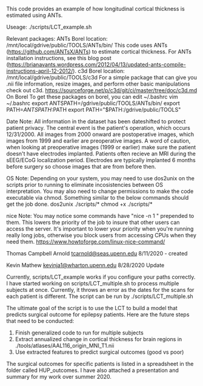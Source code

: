 This code provides an example of how longitudinal cortical thickness is estimated using ANTs.

Useage:
./scripts/LCT_example.sh

Relevant packages:
	ANTs
		Borel location: /mnt/local/gdrive/public/TOOLS/ANTs/bin/
		This code uses ANTs (https://github.com/ANTsX/ANTs) to estimate cortical thickness. For ANTs installation instructions, see this blog post (https://brianavants.wordpress.com/2012/04/13/updated-ants-compile-instructions-april-12-2012/).
	c3d
		Borel location: /mnt/local/gdrive/public/TOOLS/c3d
		For a simple package that can give you .nii file information, resize images, and perform other basic manipulations check out c3d.
		https://sourceforge.net/p/c3d/git/ci/master/tree/doc/c3d.md
	On Borel
		To get these packages on borel, you can edit ~/.bashrc
		vim ~/.bashrc
		export ANTSPATH=/gdrive/public/TOOLS/ANTs/bin/
		export PATH=${ANTSPATH}:$PATH
		export PATH="$PATH:/gdrive/public/TOOLS"

Date Note:
All information in the dataset has been dateshifted to protect patient privacy. The central event is the patient's operation, which occurs 12/31/2000. All images from 2000 onward are postoperative images, which images from 1999 and earlier are preoperative images. A word of caution, when looking at preoperative images (1999 or earlier) make sure the patient doesn't have electrodes implanted. Patients often recieve an MRI during the sEEG/ECoG localization period. Electrodes are typically implanted 6 months before surgery so choose images that are from before then.

OS Note:
Depending on your system, you may need to use dos2unix on the scripts prior to running to eliminate incosistencies between OS interpretation. You may also need to change permissions to make the code executable via chmod. Something similar to the below commands should get the job done.
dos2unix ./scripts/*
chmod +x ./scripts/*

nice Note:
You may notice some commands have "nice -n 1 " prepended to them. This lowers the priority of the job to insure that other users can access the server. It's important to lower your priority when you're running really long jobs, otherwise you block users from accessing CPUs when they need them.
https://www.howtoforge.com/linux-nice-command/

Thomas Campbell Arnold
tcarnold@seas.upenn.edu
8/11/2020 - created

Kevin Mathew
kevinja1@wharton.upenn.edu
8/28/2020 Update

Currently, scripts/LCT_example works if you configure your paths correctly. I have started working on scripts/LCT_multiple.sh to process multiple subjects at once. Currently, it throws an error as the dates for the scans for each patient is different. The script can be run by ./scripts/LCT_multiple.sh 

The ultimate goal of the script is to use the LCT to build a model that predicts surgical outcome for epilepsy patients. Here are the future steps that need to be conducted:

1) Finish generalized code to run for multiple subjects
2) Extract annualized change in cortical thickness for brain regions in ./tools/atlases/AAL116_origin_MNI_T1.nii
3) Use extracted features to predict surgical outcomes (good vs poor)

The surgical outcomes for specific patients is listed in a spreadsheet in the folder called HUP_outcomes. I have also attached a presentation and summary for my work over summer 2020.